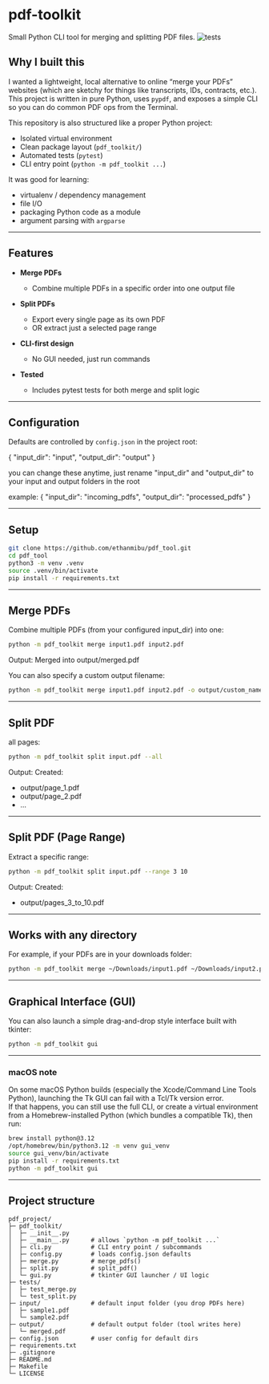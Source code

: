 # pdf-toolkit

Small Python CLI tool for merging and splitting PDF files.
![tests](https://github.com/ethanmibu/pdf_tool/actions/workflows/tests.yml/badge.svg)

## Why I built this
I wanted a lightweight, local alternative to online “merge your PDFs” websites (which are sketchy for things like transcripts, IDs, contracts, etc.). This project is written in pure Python, uses `pypdf`, and exposes a simple CLI so you can do common PDF ops from the Terminal.

This repository is also structured like a proper Python project:
- Isolated virtual environment
- Clean package layout (`pdf_toolkit/`)
- Automated tests (`pytest`)
- CLI entry point (`python -m pdf_toolkit ...`)

It was good for learning:
- virtualenv / dependency management
- file I/O
- packaging Python code as a module
- argument parsing with `argparse`

---

## Features

- **Merge PDFs**
  - Combine multiple PDFs in a specific order into one output file
- **Split PDFs**
  - Export every single page as its own PDF
  - OR extract just a selected page range

- **CLI-first design**
  - No GUI needed, just run commands
- **Tested**
  - Includes pytest tests for both merge and split logic

---

## Configuration

Defaults are controlled by `config.json` in the project root:

{
  "input_dir": "input",
  "output_dir": "output"
}

you can change these anytime, just rename "input_dir" and "output_dir" to your input and output folders in the root

example:
{
  "input_dir": "incoming_pdfs",
  "output_dir": "processed_pdfs"
}

---

## Setup

```bash
git clone https://github.com/ethanmibu/pdf_tool.git
cd pdf_tool
python3 -m venv .venv
source .venv/bin/activate
pip install -r requirements.txt
```

--- 

## Merge PDFs

Combine multiple PDFs (from your configured input_dir) into one:
```bash
python -m pdf_toolkit merge input1.pdf input2.pdf
```

Output:
Merged into output/merged.pdf

You can also specify a custom output filename:
```bash
python -m pdf_toolkit merge input1.pdf input2.pdf -o output/custom_name.pdf
```

---

## Split PDF

all pages:
```bash
python -m pdf_toolkit split input.pdf --all
```

Output:
Created:
 - output/page_1.pdf
 - output/page_2.pdf
 - ...

---

## Split PDF (Page Range)

Extract a specific range:
```bash
python -m pdf_toolkit split input.pdf --range 3 10
```

Output:
Created:
 - output/pages_3_to_10.pdf

---

## Works with any directory

For example, if your PDFs are in your downloads folder:
```bash
python -m pdf_toolkit merge ~/Downloads/input1.pdf ~/Downloads/input2.pdf -o ~/Desktop/merged.pdf
```

---

## Graphical Interface (GUI)

You can also launch a simple drag-and-drop style interface built with tkinter:
```bash
python -m pdf_toolkit gui
```

---

### macOS note
On some macOS Python builds (especially the Xcode/Command Line Tools Python), launching the Tk GUI can fail with a Tcl/Tk version error.  
If that happens, you can still use the full CLI, or create a virtual environment from a Homebrew-installed Python (which bundles a compatible Tk), then run:

```bash
brew install python@3.12
/opt/homebrew/bin/python3.12 -m venv gui_venv
source gui_venv/bin/activate
pip install -r requirements.txt
python -m pdf_toolkit gui
```

---

## Project structure


```text
pdf_project/
├─ pdf_toolkit/
│  ├─ __init__.py
│  ├─ __main__.py      # allows `python -m pdf_toolkit ...`
│  ├─ cli.py           # CLI entry point / subcommands
│  ├─ config.py        # loads config.json defaults
│  ├─ merge.py         # merge_pdfs()
│  ├─ split.py         # split_pdf()
│  └─ gui.py           # tkinter GUI launcher / UI logic
├─ tests/
│  ├─ test_merge.py
│  └─ test_split.py
├─ input/              # default input folder (you drop PDFs here)
│  ├─ sample1.pdf
│  └─ sample2.pdf
├─ output/             # default output folder (tool writes here)
│  └─ merged.pdf
├─ config.json         # user config for default dirs
├─ requirements.txt
├─ .gitignore
├─ README.md
├─ Makefile
└─ LICENSE